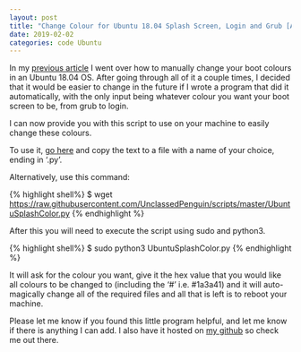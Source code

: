 ```yaml
---
layout: post
title: "Change Colour for Ubuntu 18.04 Splash Screen, Login and Grub [Automatically]"
date: 2019-02-02
categories: code Ubuntu
---
```


In my [previous article]() I went over how to manually change your boot colours in an Ubuntu 18.04 OS. After going through all of it a couple times, I decided that it would be easier to change in the future if I wrote a program that did it automatically, with the only input being whatever colour you want your boot screen to be, from grub to login.

I can now provide you with this script to use on your machine to easily change these colours.

To use it, [go here](https://raw.githubusercontent.com/UnclassedPenguin/scripts/master/UbuntuSplashColor.py) and copy the text to a file with a name of your choice, ending in ‘.py’.

Alternatively, use this command:

{% highlight shell%}
$ wget https://raw.githubusercontent.com/UnclassedPenguin/scripts/master/UbuntuSplashColor.py
{% endhighlight %}



After this you will need to execute the script using sudo and python3. 

{% highlight shell%}
$ sudo python3 UbuntuSplashColor.py
{% endhighlight %}

It will ask for the colour you want, give it the hex value that you would like all colours to be changed to (including the ‘#’ i.e. #1a3a41) and it will auto-magically change all of the required files and all that is left is to reboot your machine.

Please let me know if you found this little program helpful, and let me know if there is anything I can add. I also have it hosted on [my github](https://github.com/UnclassedPenguin) so check me out there. 
